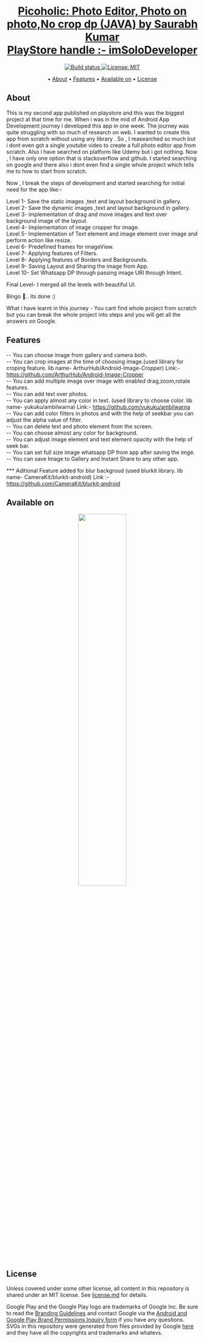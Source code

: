 <p>
    <h1 align="center">
        <a href="https://play.google.com/store/apps/details?id=com.mac.picoholic">
            Picoholic: Photo Editor, Photo on photo,No crop dp (JAVA) by Saurabh Kumar<br>PlayStore handle :- imSoloDeveloper
        </a>
    </h1>
</p>


<p align="center">
    <a href="https://travis-ci.org/steverichey/google-play-badge-svg">
        <img src="https://travis-ci.org/steverichey/google-play-badge-svg.svg?branch=master" alt="Build status">
    </a>
    <a href="./license.md">
        <img src="https://img.shields.io/badge/License-MIT-lightgrey.svg" alt="License: MIT">
    </a>
</p>

<p align="center">
  • <a href="#about">About</a>
  • <a href="#features">Features</a>
  • <a href="#available-on">Available on</a>
  • <a href="#license">License</a>


</p>



## About
This is my second app published on playstore and this was the biggest project at that time for me. When i was in the mid of Android App Development journey i developed this app in one week. The journey was quite struggling with so much of research on web. I wanted to create this app from scratch without using any library . So , I reasearched so much but i dont even got a single youtube video to create a full photo editor app from scratch. Also i have searched on platform like Udemy but i got nothing. Now , I have only one option that is stackoverflow and github. I started searching on google and there also i dont even find a single whole project which tells me to how to start from scratch.

Now , I break the steps of development and started searching for initial need for the app like:-

Level 1- Save the static images ,text and layout background in gallery.<br>
Level 2- Save the dynamic images ,text and layout background in gallery.<br>
Level 3- implementation of drag and move images and text over background image of the layout.<br>
Level 4- Implementation of image cropper for image.<br>
Level 5- Implementation of Text element and image element over image and perform action like resize.<br>
Level 6- Predefined frames for imageView.<br>
Level 7- Applying features of Filters.<br>
Level 8- Applying features of Borders and Backgrounds.<br>
Level 9- Saving Layout and Sharing the image from App.<br>
Level 10- Set Whatsapp DP through passing image URI through Intent.<br>

Final Level- I merged all the levels with beautiful UI.

Bingo 🤞.. its done :)

What i have learnt in this journey - You cant find whole project from scratch but you can break the whole project into steps and you will get all the answers on Google.


## Features
-- You can choose image from gallery and camera both.<br>
-- You can crop images at the time of choosing image.(used library for croping feature. lib name- ArthurHub/Android-Image-Cropper) Link:-https://github.com/ArthurHub/Android-Image-Cropper<br>
-- You can add multiple image over image with enabled drag,zoom,rotate features.<br>
-- You can add text over photos.<br>
-- You can apply almost any color in text. (used library to choose color. lib name- yukuku/ambilwarna) Link:- https://github.com/yukuku/ambilwarna<br>
-- You can add color filters in photos and with the help of seekbar you can adjust the alpha value of filter.<br>
-- You can delete text and photo element from the screen.<br>
-- You can choose almost any color for background.<br>
-- You can adjust image element and text element opacity with the help of seek bar.<br>
-- You can set full size image whatsapp DP from app after saving the imge.<br>
-- You can save Image to Gallery and Instant Share to any other app.

*** Aditional Feature added for blur backgroud (used blurkit library. lib name- CameraKit/blurkit-android) Link :- https://github.com/CameraKit/blurkit-android<br>

## Available on

<p align="center">
<a href="https://play.google.com/store/apps/details?id=com.mac.picoholic">
<img src="https://cdn.jsdelivr.net/gh/dev-iamsaurabh/BMICalculator/play.svg" width="50%">
</a>
</p>


## License

Unless covered under some other license, all content in this repository is shared under an MIT license. See [license.md](./license.md) for details.

Google Play and the Google Play logo are trademarks of Google Inc. Be sure to read the [Branding Guidelines](https://developer.android.com/distribute/tools/promote/brand.html) and contact Google via the [Android and Google Play Brand Permissions Inquiry form](https://support.google.com/googleplay/contact/brand_developer) if you have any questions. SVGs in this repository were generated from files provided by Google [here](https://play.google.com/intl/en_us/badges/) and they have all the copyrights and trademarks and whatevs.

  
